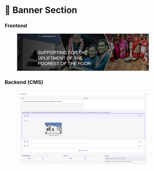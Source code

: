 # 📎 Banner Section

### **Frontend**

<figure><img src="../../../.gitbook/assets/JBST-banner-section.png" alt=""><figcaption></figcaption></figure>

### Backend (CMS)

<figure><img src="../../../.gitbook/assets/JBST-banner-section-cms.png" alt=""><figcaption></figcaption></figure>
